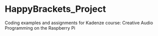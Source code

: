 # HappyBrackets_Project
Coding examples and assignments for Kadenze course: Creative Audio Programming on the Raspberry Pi
